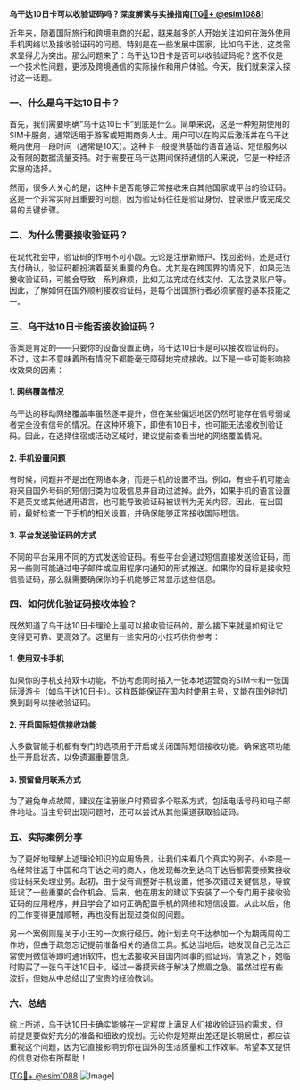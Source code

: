 **乌干达10日卡可以收验证码吗？深度解读与实操指南[[TG💪+ @esim1088](https://t.me/s/esim1088)]**

近年来，随着国际旅行和跨境电商的兴起，越来越多的人开始关注如何在海外使用手机网络以及接收验证码的问题。特别是在一些发展中国家，比如乌干达，这类需求显得尤为突出。那么问题来了：乌干达10日卡是否可以收验证码呢？这不仅是一个技术性问题，更涉及跨境通信的实际操作和用户体验。今天，我们就来深入探讨这一话题。

### 一、什么是乌干达10日卡？

首先，我们需要明确“乌干达10日卡”到底是什么。简单来说，这是一种短期使用的SIM卡服务，通常适用于游客或短期商务人士。用户可以在购买后激活并在乌干达境内使用一段时间（通常是10天）。这种卡一般提供基础的语音通话、短信服务以及有限的数据流量支持。对于需要在乌干达期间保持通信的人来说，它是一种经济实惠的选择。

然而，很多人关心的是，这种卡是否能够正常接收来自其他国家或平台的验证码。这是一个非常实际且重要的问题，因为验证码往往是验证身份、登录账户或完成交易的关键步骤。

### 二、为什么需要接收验证码？

在现代社会中，验证码的作用不可小觑。无论是注册新账户、找回密码，还是进行支付确认，验证码都扮演着至关重要的角色。尤其是在跨国界的情况下，如果无法接收验证码，可能会导致一系列麻烦，比如无法完成在线支付、无法登录账户等。因此，了解如何在国外顺利接收验证码，是每个出国旅行者必须掌握的基本技能之一。

### 三、乌干达10日卡能否接收验证码？

答案是肯定的——只要你的设备设置正确，乌干达10日卡是可以接收验证码的。不过，这并不意味着所有情况下都能毫无障碍地完成接收。以下是一些可能影响接收效果的因素：

#### 1. 网络覆盖情况
乌干达的移动网络覆盖率虽然逐年提升，但在某些偏远地区仍然可能存在信号弱或者完全没有信号的情况。在这种环境下，即使有10日卡，也可能无法接收到验证码。因此，在选择住宿或活动区域时，建议提前查看当地的网络覆盖情况。

#### 2. 手机设置问题
有时候，问题并不是出在网络本身，而是手机的设置不当。例如，有些手机可能会将来自国外号码的短信归类为垃圾信息并自动过滤掉。此外，如果手机的语言设置不是英文或其他通用语言，也可能导致验证码被误判为无关内容。因此，在出国前，最好检查一下手机的相关设置，并确保能够正常接收国际短信。

#### 3. 平台发送验证码的方式
不同的平台采用不同的方式发送验证码。有些平台会通过短信直接发送验证码，而另一些则可能通过电子邮件或应用程序内通知的形式推送。如果你的目标是接收短信验证码，那么就需要确保你的手机能够正常显示这些信息。

### 四、如何优化验证码接收体验？

既然知道了乌干达10日卡理论上是可以接收验证码的，那么接下来就是如何让它变得更可靠、更高效了。这里有一些实用的小技巧供你参考：

#### 1. 使用双卡手机
如果你的手机支持双卡功能，不妨考虑同时插入一张本地运营商的SIM卡和一张国际漫游卡（如乌干达10日卡）。这样既能保证在国内时使用主号，又能在国外时切换到副号以接收验证码。

#### 2. 开启国际短信接收功能
大多数智能手机都有专门的选项用于开启或关闭国际短信接收功能。确保这项功能处于开启状态，以免遗漏重要信息。

#### 3. 预留备用联系方式
为了避免单点故障，建议在注册账户时预留多个联系方式，包括电话号码和电子邮件地址。当主号码出现问题时，还可以尝试从其他渠道获取验证码。

### 五、实际案例分享

为了更好地理解上述理论知识的应用场景，让我们来看几个真实的例子。小李是一名经常往返于中国和乌干达之间的商人，他发现每次到达乌干达后都需要频繁接收验证码来处理业务。起初，由于没有调整好手机设置，他多次错过关键信息，导致延误了一些重要的合作机会。后来，他在朋友的建议下安装了一个专门用于接收验证码的应用程序，并且学会了如何正确配置手机的网络和短信设置。从此以后，他的工作变得更加顺畅，再也没有出现过类似的问题。

另一个案例则是关于小王的一次旅行经历。她计划去乌干达参加一个为期两周的工作坊，但由于疏忽忘记提前准备相关的通信工具。抵达当地后，她发现自己无法正常使用微信等即时通讯软件，也无法接收来自国内同事的验证码。情急之下，她临时购买了一张乌干达10日卡，经过一番摸索终于解决了燃眉之急。虽然过程有些波折，但她从中总结出了宝贵的经验教训。

### 六、总结

综上所述，乌干达10日卡确实能够在一定程度上满足人们接收验证码的需求，但前提是要做好充分的准备和细致的规划。无论你是短期出差还是长期居住，都应该重视这个问题，因为它直接影响到你在国外的生活质量和工作效率。希望本文提供的信息对你有所帮助！

[[TG💪+ @esim1088](https://t.me/s/esim1088) ![Image](https://i.postimg.cc/4NQfJmqS/Snipaste-2025-05-13-00-14-12.png)]